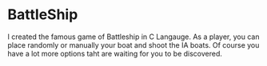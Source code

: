 # BattleShip
I created the famous game of Battleship in C Langauge. As a player, you can place randomly or manually your boat and shoot the IA boats. Of course you have a lot more options taht are waiting for you to be discovered.
